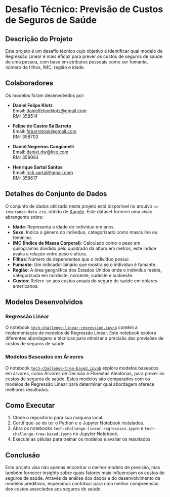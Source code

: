 # Desafio Técnico: Previsão de Custos de Seguros de Saúde

## Descrição do Projeto

Este projeto é um desafio técnico cujo objetivo é identificar qual modelo de Regressão Linear é mais eficaz para prever os custos de seguros de saúde de uma pessoa, com base em atributos pessoais como ser fumante, número de filhos, IMC, região e idade.

## Colaboradores

Os modelos foram desenvolvidos por:

- **Daniel Felipe Klotz**  
  Email: [danielfelipeklotz@gmail.com](mailto:danielfelipeklotz@gmail.com)  
  RM: 358514

- **Felipe de Castro Sá Barreto**  
  Email: [febarretosk@gmail.com](mailto:febarretosk@gmail.com)  
  RM: 358703

- **Daniel Negreiros Cangianelli**  
  Email: [daniel.dw@live.com](mailto:daniel.dw@live.com)  
  RM: 359064

- **Henrique Sartal Santos**  
  Email: [rick.sartal@gmail.com](mailto:rick.sartal@gmail.com)  
  RM: 358617

## Detalhes do Conjunto de Dados

O conjunto de dados utilizado neste projeto está disponível no arquivo `us-insurance-data.csv`, obtido de [Kaggle](https://www.kaggle.com/datasets/teertha/ushealthinsurancedataset). Este dataset fornece uma visão abrangente sobre:

- **Idade**: Representa a idade do indivíduo em anos.
- **Sexo**: Indica o gênero do indivíduo, categorizado como masculino ou feminino.
- **IMC (Índice de Massa Corporal)**: Calculado como o peso em quilogramas dividido pelo quadrado da altura em metros, este índice avalia a relação entre peso e altura.
- **Filhos**: Número de dependentes que o indivíduo possui.
- **Fumante**: Um indicador binário que mostra se o indivíduo é fumante.
- **Região**: A área geográfica dos Estados Unidos onde o indivíduo reside, categorizada em nordeste, noroeste, sudeste e sudoeste.
- **Custos**: Refere-se aos custos anuais do seguro de saúde em dólares americanos.

## Modelos Desenvolvidos

### Regressão Linear

O notebook [`tech-challenge-linear-regression.ipynb`](tech-challenge-linear-regression.ipynb) contém a implementação de modelos de Regressão Linear. Este notebook explora diferentes abordagens e técnicas para otimizar a precisão das previsões de custos de seguros de saúde.

### Modelos Baseados em Árvores

O notebook [`tech-challenge-tree-based.ipynb`](tech-challenge-tree-based.ipynb) explora modelos baseados em árvores, como Árvores de Decisão e Florestas Aleatórias, para prever os custos de seguros de saúde. Estes modelos são comparados com os modelos de Regressão Linear para determinar qual abordagem oferece melhores resultados.

## Como Executar

1. Clone o repositório para sua máquina local.
2. Certifique-se de ter o Python e o Jupyter Notebook instalados.
3. Abra os notebooks `tech-challenge-linear-regression.ipynb` e `tech-challenge-tree-based.ipynb` no Jupyter Notebook.
4. Execute as células para treinar os modelos e avaliar os resultados.

## Conclusão

Este projeto visa não apenas encontrar o melhor modelo de previsão, mas também fornecer insights sobre quais fatores mais influenciam os custos de seguros de saúde. Através da análise dos dados e do desenvolvimento de modelos preditivos, esperamos contribuir para uma melhor compreensão dos custos associados aos seguros de saúde.
